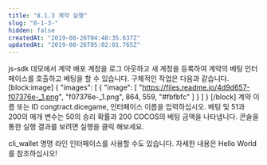 ```yaml
---
title: "8.1.3 계약 실행"
slug: "8-1-3-"
hidden: false
createdAt: "2019-08-26T04:48:35.637Z"
updatedAt: "2019-08-26T05:02:01.765Z"
---
```

js-sdk 데모에서 계약 배포 계정을 로그 아웃하고 새 계정을 등록하여 계약의 베팅 인터페이스를 호출하고 베팅을 할 수 있습니다. 구체적인 작업은 다음과 같습니다.
[block:image]
{
  "images": [
    {
      "image": [
        "https://files.readme.io/4d9d657-f07376e-_1.png",
        "f07376e-_1.png",
        864,
        559,
        "#fbfbfc"
      ]
    }
  ]
}
[/block]
계약 이름 또는 ID congtract.dicegame, 인터페이스 이름을 입력하십시오.
베팅 및 51과 200의 매개 변수는 50의 승리 확률과 200 COCOS의 베팅 금액을 나타냅니다. 콘솔을 통한 실행 결과를 보려면 실행을 클릭 해보세요.

cli_wallet 명명 라인 인터페이스를 사용할 수도 있습니다. 자세한 내용은 Hello World를 참조하십시오!